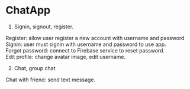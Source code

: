 # ChatApp
1. Signin, signout, register.

Register: allow user register a new account with username and password                                                            
Signin: user must signin with username and password to use app.                                                                   
Forgot password: connect to Firebase service to reset password.                                                                        
Edit profile: change avatar image, edit username.  

2. Chat, group chat

Chat with friend: send text message.
